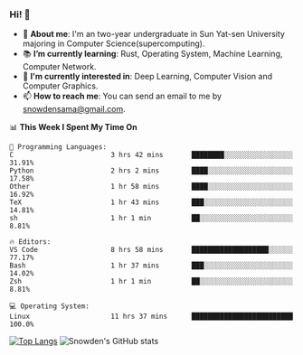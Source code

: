 ### Hi! 👋

+ :school: **About me**: I'm an two-year undergraduate in Sun Yat-sen University majoring in Computer Science(supercomputing).
+ :books: **I’m currently learning**: Rust, Operating System, Machine Learning, Computer Network.
+ :lollipop: **I'm currently interested in**: Deep Learning, Computer Vision and Computer Graphics.
+ 📫 **How to reach me**: You can send an email to me by snowdensama@gmail.com.

<!--START_SECTION:waka-->
📊 **This Week I Spent My Time On** 

```text
💬 Programming Languages: 
C                        3 hrs 42 mins       ████████░░░░░░░░░░░░░░░░░   31.91% 
Python                   2 hrs 2 mins        ████░░░░░░░░░░░░░░░░░░░░░   17.58% 
Other                    1 hr 58 mins        ████░░░░░░░░░░░░░░░░░░░░░   16.92% 
TeX                      1 hr 43 mins        ███░░░░░░░░░░░░░░░░░░░░░░   14.81% 
sh                       1 hr 1 min          ██░░░░░░░░░░░░░░░░░░░░░░░   8.81%

🔥 Editors: 
VS Code                  8 hrs 58 mins       ███████████████████░░░░░░   77.17% 
Bash                     1 hr 37 mins        ███░░░░░░░░░░░░░░░░░░░░░░   14.02% 
Zsh                      1 hr 1 min          ██░░░░░░░░░░░░░░░░░░░░░░░   8.81%

💻 Operating System: 
Linux                    11 hrs 37 mins      █████████████████████████   100.0%

```


<!--END_SECTION:waka-->


[![Top Langs](https://github-readme-stats.vercel.app/api/top-langs/?username=lixk28&langs_count=8&layout=compact&hide_border=true)](https://github.com/lixk28/github-readme-stats)
![Snowden's GitHub stats](https://github-readme-stats.vercel.app/api?username=lixk28&show_icons=true&hide_border=true&count_private=true)



<!--
**lixk28/lixk28** is a ✨ _special_ ✨ repository because its `README.md` (this file) appears on your GitHub profile.

Here are some ideas to get you started:

- 🔭 I’m currently working on ...
- 🌱 I’m currently learning ...
- 👯 I’m looking to collaborate on ...
- 🤔 I’m looking for help with ...
- 💬 Ask me about ...
- 📫 How to reach me: ...
- 😄 Pronouns: ...
- ⚡ Fun fact: ...
  -->

